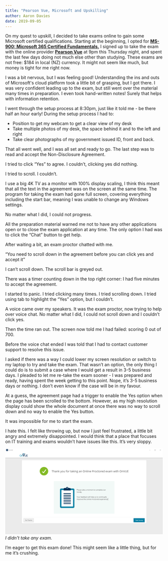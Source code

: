 ```yaml
---
title: "Pearson Vue, Microsoft and Upskilling"
author: Aaron Davies
date: 2019-09-05
---
```


On my quest to upskill, I decided to take exams online to gain some Microsoft certified qualifications. Starting at the beginning, I opted for **[MS-900: Microsoft 365 Certified Fundamentals.](https://www.microsoft.com/en-us/learning/exam-ms-900.aspx)** I signed up to take the exam with the online provider **[Pearson Vue](https://home.pearsonvue.com/)** at 9pm this Thursday night, and spent the last few days doing not much else other than studying. These exams are not free: $184 in local (NZ) currency. It might not seem like much, but money is tight for me right now.

I was a bit nervous, but I was feeling good! Understanding the ins and outs of Microsoft's cloud platform took a little bit of grasping, but I got there. I was very confident leading up to the exam, but still went over the material many times in preparation. I even took hand-written notes! Surely that helps with information retention.

I went through the setup process at 8:30pm, just like it told me - be there half an hour early! During the setup process I had to:
- Position to get my webcam to get a clear view of my desk
- Take multiple photos of my desk, the space behind it and to the left and right
- Take clear photographs of my government issued ID, front and back.

That all went well, and I was all set and ready to go. The last step was to read and accept the Non-Disclosure Agreement.

I tried to click “Yes” to agree. I couldn’t, clicking yes did nothing.

I tried to scroll. I couldn’t. 

I use a big 4K TV as a monitor with 100% display scaling, I think this meant that all the text in the agreement was on the screen at the same time. The program for taking the exam had gone full screen, covering everything including the start bar, meaning I was unable to change any Windows settings.

No matter what I did, I could not progress.

All the preparation material warned me not to have any other applications open or to close the exam application at any time. The only option I had was to click the “Chat” button to get help.

After waiting a bit, an exam proctor chatted with me.

“You need to scroll down in the agreement before you can click yes and accept it”

I can’t scroll down. The scroll bar is greyed out.

There was a timer counting down in the top right corner: I had five minutes to accept the agreement. 

I started to panic. I tried clicking many times. I tried scrolling down. I tried using tab to highlight the “Yes” option, but I couldn’t.

A voice came over my speakers. It was the exam proctor, now trying to help over voice chat. No matter what I did, I could not scroll down and I couldn’t click yes. 

Then the time ran out. The screen now told me I had failed: scoring 0 out of 700.

Before the voice chat ended I was told that I had to contact customer support to resolve this issue.

I asked if there was a way I could lower my screen resolution or switch to my laptop to try and take the exam. That wasn’t an option, the only thing I could do is to submit a case where I would get a result in 3-5 business days. I pleaded to let me re-take the exam sooner - I was prepared and ready, having spent the week getting to this point. Nope, it’s 3-5 business days or nothing. I don’t even know if the case will be in my favour.

At a guess, the agreement page had a trigger to enable the Yes option when the page has been scrolled to the bottom. However, as my high resolution display could show the whole document at once there was no way to scroll down and no way to enable the Yes button.

It was impossible for me to start the exam.

I hate this. I felt like throwing up, but now I just feel frustrated, a little bit angry and extremely disappointed. I would think that a place that focuses on IT training and exams wouldn’t have issues like this. It’s very sloppy.

[![exam.](/media/images/blog/exam.png)](/media/images/blog/exam.png)
_I didn't take any exam._

I’m eager to get this exam done! This might seem like a little thing, but for me it’s crushing.
